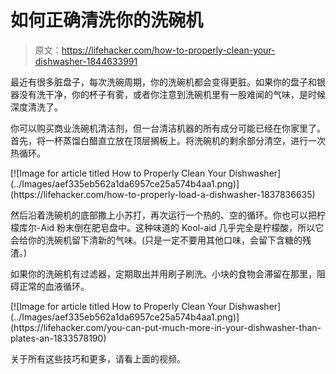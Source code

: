 # 如何正确清洗你的洗碗机

> 原文：<https://lifehacker.com/how-to-properly-clean-your-dishwasher-1844633991>

最近有很多脏盘子，每次洗碗周期，你的洗碗机都会变得更脏。如果你的盘子和银器没有洗干净，你的杯子有雾，或者你注意到洗碗机里有一股难闻的气味，是时候深度清洗了。

你可以购买商业洗碗机清洁剂，但一台清洁机器的所有成分可能已经在你家里了。首先，将一杯蒸馏白醋直立放在顶层搁板上。将洗碗机的剩余部分清空，进行一次热循环。

<aside data-commerce-source="inset" class="sc-16a0mhj-2 gAjHzr">[![Image for article titled How to Properly Clean Your Dishwasher](../Images/aef335eb562a1da6957ce25a574b4aa1.png)](https://lifehacker.com/how-to-properly-load-a-dishwasher-1837836635)</aside>

然后沿着洗碗机的底部撒上小苏打，再次运行一个热的、空的循环。你也可以把柠檬库尔-Aid 粉末倒在肥皂盘中。这种味道的 Kool-aid 几乎完全是柠檬酸，所以它会给你的洗碗机留下清新的气味。(只是一定不要用其他口味，会留下含糖的残渣。)

如果你的洗碗机有过滤器，定期取出并用刷子刷洗。小块的食物会滞留在那里，阻碍正常的血液循环。

<aside data-commerce-source="inset" class="sc-16a0mhj-2 gAjHzr">[![Image for article titled How to Properly Clean Your Dishwasher](../Images/aef335eb562a1da6957ce25a574b4aa1.png)](https://lifehacker.com/you-can-put-much-more-in-your-dishwasher-than-plates-an-1833578190)</aside>

关于所有这些技巧和更多，请看上面的视频。